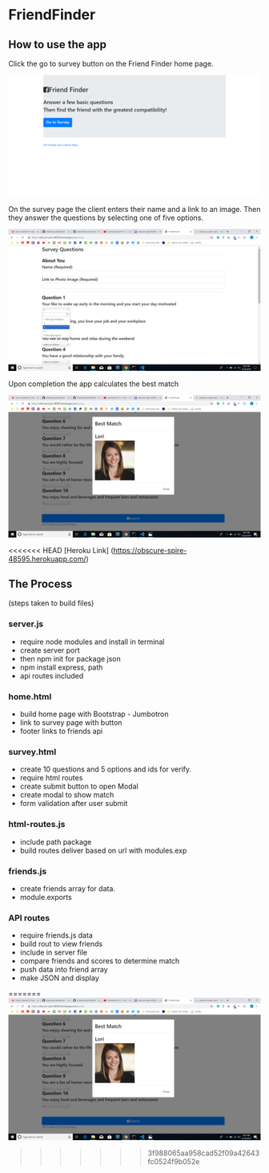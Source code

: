 # FriendFinder
## How to use the app
Click the go to survey button on the Friend Finder home page.

![Friend Finder Home](https://github.com/brianchilds-22/FriendFinder/blob/master/images/screencapture-obscure-spire-48595-herokuapp-2019-06-16-20_13_38.png?raw=true) 

On the survey page the client enters their name and a link to an image. Then they answer the questions by selecting one of five options.

![Friend Finder Survey](https://github.com/brianchilds-22/FriendFinder/blob/master/images/Screenshot%20(6).png?raw=true)

Upon completion the app calculates the best match

![Friend Finder Match](https://github.com/brianchilds-22/FriendFinder/blob/master/images/Screenshot%20(7).png?raw=true)

<<<<<<< HEAD
[Heroku Link] (https://obscure-spire-48595.herokuapp.com/)

## The Process
   (steps taken to build files)

### server.js
* require node modules and install in terminal
* create server port
* then npm init for package json
* npm install express, path
* api routes included

### home.html
* build home page with Bootstrap - Jumbotron
* link to survey page with button
* footer links to friends api

### survey.html 
* create 10 questions and 5 options and ids for verify.
* require html routes
* create submit button to open Modal
* create modal to show match
* form validation after user submit

### html-routes.js
* include path package
* build routes deliver based on url with modules.exp

### friends.js
* create friends array for data.
* module.exports

### API routes
* require friends.js data
* build rout to view friends
* include in server file
* compare friends and scores to determine match
* push data into friend array
* make JSON and display

=======
![Friend Finder Survey](https://github.com/brianchilds-22/FriendFinder/blob/master/Screenshot%20(7).png?raw=true)
>>>>>>> 3f988065aa958cad52f09a42643fc0524f9b052e



